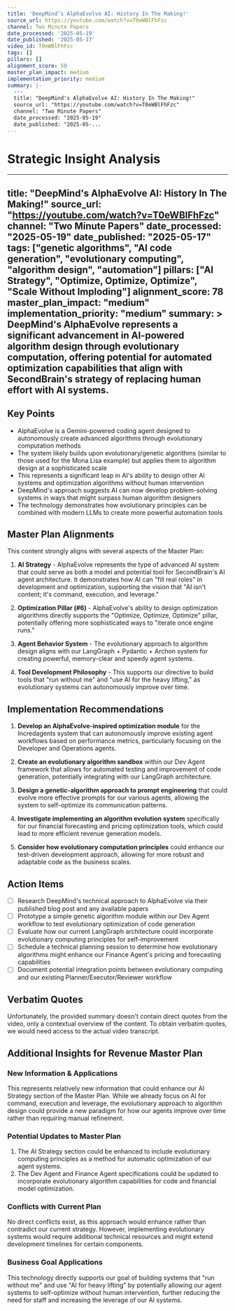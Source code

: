 ```yaml
---
title: 'DeepMind’s AlphaEvolve AI: History In The Making!'
source_url: https://youtube.com/watch?v=T0eWBlFhFzc
channel: Two Minute Papers
date_processed: '2025-05-19'
date_published: '2025-05-17'
video_id: T0eWBlFhFzc
tags: []
pillars: []
alignment_score: 50
master_plan_impact: medium
implementation_priority: medium
summary: |-
  ---
  title: "DeepMind's AlphaEvolve AI: History In The Making!"
  source_url: "https://youtube.com/watch?v=T0eWBlFhFzc"
  channel: "Two Minute Papers"
  date_processed: "2025-05-19"
  date_published: "2025-05-...
---
```


# Strategic Insight Analysis

---
title: "DeepMind's AlphaEvolve AI: History In The Making!"
source_url: "https://youtube.com/watch?v=T0eWBlFhFzc"
channel: "Two Minute Papers"
date_processed: "2025-05-19"
date_published: "2025-05-17"
tags: ["genetic algorithms", "AI code generation", "evolutionary computing", "algorithm design", "automation"]
pillars: ["AI Strategy", "Optimize, Optimize, Optimize", "Scale Without Imploding"] 
alignment_score: 78
master_plan_impact: "medium"
implementation_priority: "medium"
summary: >
  DeepMind's AlphaEvolve represents a significant advancement in AI-powered algorithm design through evolutionary computation, offering potential for automated optimization capabilities that align with SecondBrain's strategy of replacing human effort with AI systems.
---

## Key Points

- AlphaEvolve is a Gemini-powered coding agent designed to autonomously create advanced algorithms through evolutionary computation methods
- The system likely builds upon evolutionary/genetic algorithms (similar to those used for the Mona Lisa example) but applies them to algorithm design at a sophisticated scale
- This represents a significant leap in AI's ability to design other AI systems and optimization algorithms without human intervention
- DeepMind's approach suggests AI can now develop problem-solving systems in ways that might surpass human algorithm designers
- The technology demonstrates how evolutionary principles can be combined with modern LLMs to create more powerful automation tools

## Master Plan Alignments

This content strongly aligns with several aspects of the Master Plan:

1. **AI Strategy** - AlphaEvolve represents the type of advanced AI system that could serve as both a model and potential tool for SecondBrain's AI agent architecture. It demonstrates how AI can "fill real roles" in development and optimization, supporting the vision that "AI isn't content; it's command, execution, and leverage."

2. **Optimization Pillar (#6)** - AlphaEvolve's ability to design optimization algorithms directly supports the "Optimize, Optimize, Optimize" pillar, potentially offering more sophisticated ways to "iterate once engine runs."

3. **Agent Behavior System** - The evolutionary approach to algorithm design aligns with our LangGraph + Pydantic + Archon system for creating powerful, memory-clear and speedy agent systems.

4. **Tool Development Philosophy** - This supports our directive to build tools that "run without me" and "use AI for the heavy lifting," as evolutionary systems can autonomously improve over time.

## Implementation Recommendations

1. **Develop an AlphaEvolve-inspired optimization module** for the Incredagents system that can autonomously improve existing agent workflows based on performance metrics, particularly focusing on the Developer and Operations agents.

2. **Create an evolutionary algorithm sandbox** within our Dev Agent framework that allows for automated testing and improvement of code generation, potentially integrating with our LangGraph architecture.

3. **Design a genetic-algorithm approach to prompt engineering** that could evolve more effective prompts for our various agents, allowing the system to self-optimize its communication patterns.

4. **Investigate implementing an algorithm evolution system** specifically for our financial forecasting and pricing optimization tools, which could lead to more efficient revenue generation models.

5. **Consider how evolutionary computation principles** could enhance our test-driven development approach, allowing for more robust and adaptable code as the business scales.

## Action Items

- [ ] Research DeepMind's technical approach to AlphaEvolve via their published blog post and any available papers
- [ ] Prototype a simple genetic algorithm module within our Dev Agent workflow to test evolutionary optimization of code generation
- [ ] Evaluate how our current LangGraph architecture could incorporate evolutionary computing principles for self-improvement
- [ ] Schedule a technical planning session to determine how evolutionary algorithms might enhance our Finance Agent's pricing and forecasting capabilities
- [ ] Document potential integration points between evolutionary computing and our existing Planner/Executor/Reviewer workflow

## Verbatim Quotes

Unfortunately, the provided summary doesn't contain direct quotes from the video, only a contextual overview of the content. To obtain verbatim quotes, we would need access to the actual video transcript.

## Additional Insights for Revenue Master Plan

### New Information & Applications
This represents relatively new information that could enhance our AI Strategy section of the Master Plan. While we already focus on AI for command, execution and leverage, the evolutionary approach to algorithm design could provide a new paradigm for how our agents improve over time rather than requiring manual refinement.

### Potential Updates to Master Plan
1. The AI Strategy section could be enhanced to include evolutionary computing principles as a method for automatic optimization of our agent systems.
2. The Dev Agent and Finance Agent specifications could be updated to incorporate evolutionary algorithm capabilities for code and financial model optimization.

### Conflicts with Current Plan
No direct conflicts exist, as this approach would enhance rather than contradict our current strategy. However, implementing evolutionary systems would require additional technical resources and might extend development timelines for certain components.

### Business Goal Applications
This technology directly supports our goal of building systems that "run without me" and use "AI for heavy lifting" by potentially allowing our agent systems to self-optimize without human intervention, further reducing the need for staff and increasing the leverage of our AI systems.